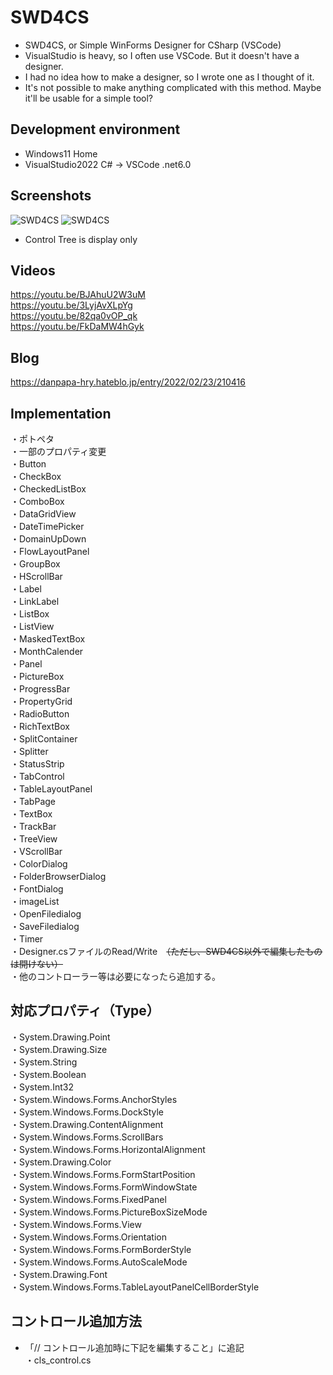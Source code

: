 # SWD4CS
 * SWD4CS, or Simple WinForms Designer for CSharp (VSCode)
 * VisualStudio is heavy, so I often use VSCode. But it doesn't have a designer.
 * I had no idea how to make a designer, so I wrote one as I thought of it.
 * It's not possible to make anything complicated with this method. Maybe it'll be usable for a simple tool?
  
## Development environment
 * Windows11 Home  
 * VisualStudio2022 C# → VSCode .net6.0
 
## Screenshots
![SWD4CS](https://user-images.githubusercontent.com/86605611/152679486-e8f7bbed-69b4-4186-b402-35d7bd2fec8f.png)
![SWD4CS](https://user-images.githubusercontent.com/86605611/152784518-c135ec3a-e156-4163-8f8d-90cc023d8448.png)
* Control Tree is display only


## Videos
 https://youtu.be/BJAhuU2W3uM  
 https://youtu.be/3LyjAvXLpYg  
 https://youtu.be/82qa0vOP_qk  
 https://youtu.be/FkDaMW4hGyk
 
## Blog
 https://danpapa-hry.hateblo.jp/entry/2022/02/23/210416
 
## Implementation
 ・ポトペタ  
 ・一部のプロパティ変更  
 ・Button  
 ・CheckBox  
 ・CheckedListBox  
 ・ComboBox  
 ・DataGridView  
 ・DateTimePicker  
 ・DomainUpDown  
 ・FlowLayoutPanel  
 ・GroupBox  
 ・HScrollBar  
 ・Label  
 ・LinkLabel  
 ・ListBox  
 ・ListView  
 ・MaskedTextBox  
 ・MonthCalender  
 ・Panel  
 ・PictureBox  
 ・ProgressBar  
 ・PropertyGrid  
 ・RadioButton  
 ・RichTextBox  
 ・SplitContainer  
 ・Splitter  
 ・StatusStrip  
 ・TabControl  
 ・TableLayoutPanel  
 ・TabPage  
 ・TextBox  
 ・TrackBar  
 ・TreeView  
 ・VScrollBar  
 ・ColorDialog  
 ・FolderBrowserDialog  
 ・FontDialog  
 ・imageList  
 ・OpenFiledialog  
 ・SaveFiledialog  
 ・Timer  
 ・Designer.csファイルのRead/Write　~~（ただし、SWD4CS以外で編集したものは開けない）~~  
 ・他のコントローラー等は必要になったら追加する。

## 対応プロパティ（Type）
 ・System.Drawing.Point  
 ・System.Drawing.Size  
 ・System.String  
 ・System.Boolean  
 ・System.Int32  
 ・System.Windows.Forms.AnchorStyles  
 ・System.Windows.Forms.DockStyle  
 ・System.Drawing.ContentAlignment  
 ・System.Windows.Forms.ScrollBars  
 ・System.Windows.Forms.HorizontalAlignment  
 ・System.Drawing.Color  
 ・System.Windows.Forms.FormStartPosition  
 ・System.Windows.Forms.FormWindowState  
 ・System.Windows.Forms.FixedPanel  
 ・System.Windows.Forms.PictureBoxSizeMode  
 ・System.Windows.Forms.View  
 ・System.Windows.Forms.Orientation  
 ・System.Windows.Forms.FormBorderStyle  
 ・System.Windows.Forms.AutoScaleMode  
 ・System.Drawing.Font  
 ・System.Windows.Forms.TableLayoutPanelCellBorderStyle  

## コントロール追加方法  
 * 「// コントロール追加時に下記を編集すること」に追記  
・cls_control.cs  
